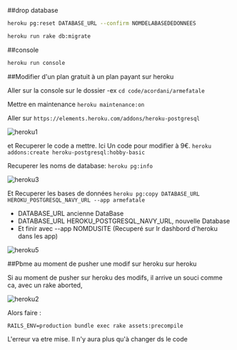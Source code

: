 ##drop database

```bash
heroku pg:reset DATABASE_URL --confirm NOMDELABASEDEDONNEES

heroku run rake db:migrate
```

##console

```bash
heroku run console
```

##Modifier d'un plan gratuit à un plan payant sur heroku

Aller sur la console sur le dossier -ex ```cd code/acordani/armefatale```

Mettre en maintenance ```heroku maintenance:on```

Aller sur ```https://elements.heroku.com/addons/heroku-postgresql```

![heroku1](https://cloud.githubusercontent.com/assets/10654877/12644315/54036cae-c5c2-11e5-9497-ad73bf4fc299.jpg)

et Recuperer le code a mettre. Ici Un code pour modifier à 9€.
```heroku addons:create heroku-postgresql:hobby-basic```

Recuperer les noms de database: ```heroku pg:info```

![heroku3](https://cloud.githubusercontent.com/assets/10654877/12644381/d0775df4-c5c2-11e5-9fad-6e44d3c5ec3c.jpg)

Et Recuperer les bases de données ```heroku pg:copy DATABASE_URL HEROKU_POSTGRESQL_NAVY_URL --app armefatale```

- DATABASE_URL ancienne DataBase
- DATABASE_URL HEROKU_POSTGRESQL_NAVY_URL, nouvelle Database
- Et finir avec --app NOMDUSITE (Recuperé sur lr dashbord d'heroku dans les app)

![heroku5](https://cloud.githubusercontent.com/assets/10654877/12644436/2a0a443a-c5c3-11e5-8785-faacd5d167f6.jpg)


##Pbme au moment de pusher une modif sur heroku sur heroku

Si au moment de pusher sur heroku des modifs, il arrive un souci comme ca, avec un rake aborted,

![heroku2](https://cloud.githubusercontent.com/assets/10654877/12841416/f15a05ec-cbeb-11e5-81f5-c619cb9e434a.jpg)

Alors faire :

```RAILS_ENV=production bundle exec rake assets:precompile```

L'erreur va etre mise. Il n'y aura plus qu'à changer ds le code

